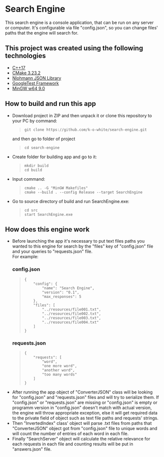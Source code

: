 <h1>Search Engine</h1>

<p>This search engine is a console application, that can be run on any server or computer. It's configurable via file "config.json", so you can change files' paths that the engine will search for.</p>

<h2>This project was created using the following technologies</h2>

<ul>
    <li><a href="#">C++17</a></li>
    <li><a href="#">CMake 3.23.2</a></li>
    <li><a href="#">Nlohmann JSON Library</a></li>
    <li><a href="#">GoogleTest Framework</a></li>
    <li><a href="#">MinGW w64 9.0</a></li>
</ul>

<h2>How to build and run this app</h2>

<ul>
    <li>
        Download project in ZIP and then unpack it or clone this repository to your PC by command:
        <blockquote>
            <code>git clone https://github.com/k-o-white/search-engine.git</code></blockquote>
        and then go to folder of project
        <blockquote>
            <code>cd search-engine</code>
        </blockquote>
    </li>
    <li>
        Create folder for building app and go to it:
        <blockquote>
            <code>mkdir build</code><br/>
            <code>cd build</code>
        </blockquote>
    </li>
    <li>
        Input command:
        <blockquote>
            <code>cmake .. -G "MinGW Makefiles"</code><br/>
            <code>cmake --build . --config Release --target SearchEngine</code>
        </blockquote>
    </li>
    <li>
        Go to source directory of build and run SearchEngine.exe:
        <blockquote>
            <code>cd src</code><br/>
            <code>start SearchEngine.exe</code>
        </blockquote>
    </li>
</ul>

<h2>How does this engine work</h2>

<ul>
    <li>
        Before launching the app it's necessary to put text files paths you wanted to this engine for search by the "files" key of "config.json" file and your queries to "requests.json" file.<br/>
        For example:
        <h3>config.json</h3>
        <blockquote>
            <code>{
    "config": {
        "name": "Search Engine",
        "version": "0.1",
        "max_responses": 5
    },
    "files": [
        "../resources/file001.txt",
        "../resources/file002.txt",
        "../resources/file003.txt",
        "../resources/file004.txt"
    ]
}</code>
        </blockquote>
        <h3>requests.json</h3>
        <blockquote>
            <code>{
    "requests": [
        "word",
        "one more word",
        "another word",
        "too many words"
    ]
}</code>
        </blockquote>
    </li>
    <li>
        After running the app object of "ConverterJSON" class will be looking for "config.json" and "requests.json" files and will try to serialize them. If "config.json" or "requests.json" are missing or "config.json" is empty or programm version in "config.json" doesn't match with actual version, the engine will throw appropriate exception, else it will get required data to the private field of object such as text file paths and requests' strings.</li>
    <li>
        Then "InvertedIndex" class' object will parse .txt files from paths that "ConverterJSON" object got from "config.json" file to unique words and will count the number of entries of each word in each file.
    </li>
    <li>
        Finally "SearchServer" object will calculate the relative relevance for each requests in each file and counting results will be put in "answers.json" file.
    </li>
</ul>
